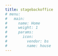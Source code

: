```yaml
---
title: stagebackoffice
# menu:
#   main:
#     name: Home
#     weight: 1
#     params:
#       icon:
#         vendor: bs
#         name: house
---
```

